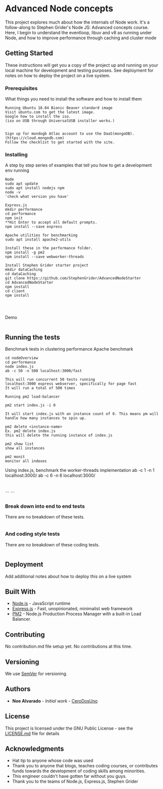 # Advanced Node concepts

This project explores much about how the internals of
Node work. It's a follow-along to Stephen Grider's
Node JS: Advanced concepts course. Here, I begin
to understand the eventloop, libuv and v8 as running under Node, and how to improve performance through caching and cluster mode

## Getting Started

These instructions will get you a copy of the project up and running on your local machine for development and testing purposes. See deployment for notes on how to deploy the project on a live system.

### Prerequisites

What things you need to install the software and how to install them

```
Running Ubuntu 18.04 Bionic Beaver standard image
Visit ubuntu.com to get the latest image.
Google how to install the iso.
(iso on USB through UniversalUSB installer works.)


Sign up for mondogb Atlas account to use the DaaS(mongoDB).
(https://cloud.mongodb.com)
Follow the checklist to get started with the site.

```

### Installing

A step by step series of examples that tell you how to get a development env running

```
Node
sudo apt update
sudo apt install nodejs npm
node -v
'check what version you have'
```

```
Express.js
mkdir performance
cd performance
npm init
**Hit Enter to accept all default prompts.
npm install --save express

```

```
Apache utilities for benchmarking
sudo apt install apache2-utils
```

```
Install these in the performance folder.
npm install -g pm2
npm install --save webworker-threads
```

```
Install Stephen Grider starter project
mkdir dataCaching
cd dataCaching
git clone https://github.com/StephenGrider/AdvancedNodeStarter
cd AdvancedNodeStarter
npm install
cd client
npm install


```

```

```

```

```

Demo
```

```

## Running the tests

Benchmark tests in clustering performance
Apache benchmark
```
cd nodeOverview
cd performance
node index.js
ab -c 50 -n 500 localhost:3000/fast

This will run concurrent 50 tests running
localhost:3000 express webserver, specifically for page fast
It will run a total of 500 times
```
```
Running pm2 load-balancer

pm2 start index.js -i 0

It will start index.js with an instance count of 0. This means pm will handle how many instances to spin up.

pm2 delete <instance-name>
Ex. pm2 delete index.js
this will delete the running instance of index.js

pm2 show list
show all instances

pm2 monit
monitor all indexes

```
Using index.js, benchmark the worker-threads implementation
ab -c 1 -n 1 localhost:3000/
ab -c 6 -n 6 localhost:3000/


```

```

```

```
<enter tests>
```
```

### Break down into end to end tests

There are no breakdown of these tests.

```
```

### And coding style tests

There are no breakdown of these coding tests.

```
```

## Deployment

Add additional notes about how to deploy this on a live system

## Built With

* [Node.js](https://nodejs.org/en/) - JavaScript runtime
* [Express.js](https://expressjs.com/) - Fast, unopinionated, minimalist web framework
* [PM2](https://github.com/Unitech/pm2) - Node.js Production Process Manager with a built-in Load Balancer.

## Contributing

No contribution.md file setup yet. No contributions at this time.

## Versioning

We use [SemVer](http://semver.org/) for versioning.

## Authors

* **Noe Alvarado** - *Initial work* - [CeroDosUno](https://github.com/CeroDosUno)

## License

This project is licensed under the GNU Public License - see the [LICENSE.md](LICENSE.md) file for details

## Acknowledgments

* Hat tip to anyone whose code was used
* Thank you to anyone that blogs, teaches coding courses, or contributes funds towards the development of coding skills among minorities.
* This engineer couldn't have gotten far without you guys.
* Thank you to the teams of Node.js, Express.js, Stephen Grider
